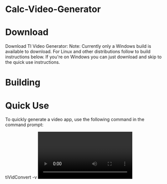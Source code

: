 # Calc-Video-Generator




# Download

Download TI Video Generator: <Download Link>
Note: Currently only a Windows build is available to download. For Linux and other distributions follow to build instructions below.
If you're on Windows you can just download and skip to the quick use instructions.

# Building





# Quick Use

To quickly generate a video app, use the following command in the command prompt:

tiVidConvert -v <Video File> -o <Output File Name> -n <App Name on Calculator>







